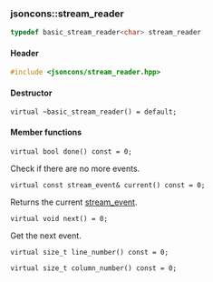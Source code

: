 ### jsoncons::stream_reader

```c++
typedef basic_stream_reader<char> stream_reader
```

#### Header
```c++
#include <jsoncons/stream_reader.hpp>
```

#### Destructor

    virtual ~basic_stream_reader() = default;

#### Member functions

    virtual bool done() const = 0;
Check if there are no more events.

    virtual const stream_event& current() const = 0;
Returns the current [stream_event](stream_event.md).

    virtual void next() = 0;
Get the next event. 

    virtual size_t line_number() const = 0;

    virtual size_t column_number() const = 0;

